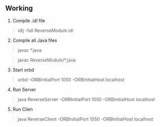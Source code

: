 ## Working
1. Compile .idl file

>idlj -fall ReverseModule.idl

2. Compile all Java files

> javac *.java

> javac ReverseModule/*.java

3. Start orbd

> orbd -ORBInitialPort 1050 -ORBInitialHost localhost

4. Run Server

> java ReverseServer -ORBInitialPort 1050 -ORBInitialHost localhost

5. Run Clien

> java ReverseClient -ORBInitialPort 1050 -ORBInitialHost localhost